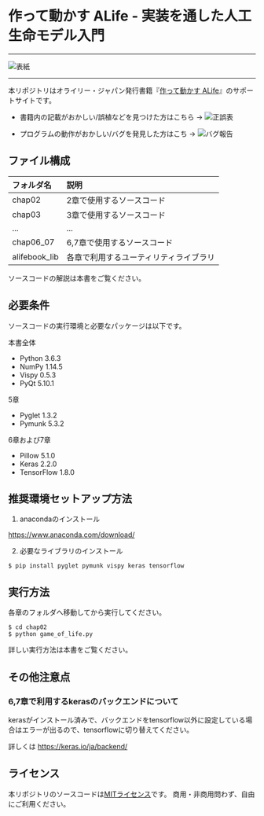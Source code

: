 # 作って動かす ALife - 実装を通した人工生命モデル入門

---

![表紙](https://user-images.githubusercontent.com/1583412/43062946-5a31d5b8-8e95-11e8-802a-53d2e58dc93e.jpeg)

---

本リポジトリはオライリー・ジャパン発行書籍『[作って動かす ALife](https://www.oreilly.co.jp/books/9784873118475/)』のサポートサイトです。

* 書籍内の記載がおかしい/誤植などを見つけた方はこちら &rarr; ![正誤表](https://github.com/alifelab/alife_book_src/wiki/%E6%AD%A3%E8%AA%A4%E8%A1%A8)

* プログラムの動作がおかしい/バグを発見した方はこち &rarr; ![バグ報告](https://github.com/alifelab/alife_book_src/wiki/%E3%83%90%E3%82%B0%E5%A0%B1%E5%91%8A)

## ファイル構成

|フォルダ名 |説明                         |
|:--        |:--                          |
|chap02       |2章で使用するソースコード    |
|chap03       |3章で使用するソースコード    |
|...        |...                          |
|chap06_07       |6,7章で使用するソースコード    |
|alifebook_lib   |各章で利用するユーティリティライブラリ  |


ソースコードの解説は本書をご覧ください。

## 必要条件
ソースコードの実行環境と必要なパッケージは以下です。

本書全体

* Python 3.6.3
* NumPy  1.14.5
* Vispy  0.5.3
* PyQt  5.10.1

5章
* Pyglet 1.3.2
* Pymunk  5.3.2

6章および7章

* Pillow  5.1.0
* Keras  2.2.0
* TensorFlow  1.8.0

## 推奨環境セットアップ方法

1. anacondaのインストール

https://www.anaconda.com/download/

2. 必要なライブラリのインストール

```terminal
$ pip install pyglet pymunk vispy keras tensorflow
```

## 実行方法

各章のフォルダへ移動してから実行してください。

```terminal
$ cd chap02
$ python game_of_life.py
```

詳しい実行方法は本書をご覧ください。

## その他注意点

### 6,7章で利用するkerasのバックエンドについて

kerasがインストール済みで、バックエンドをtensorflow以外に設定している場合はエラーが出るので、tensorflowに切り替えてください。

詳しくは
https://keras.io/ja/backend/

## ライセンス

本リポジトリのソースコードは[MITライセンス](http://www.opensource.org/licenses/MIT)です。
商用・非商用問わず、自由にご利用ください。
